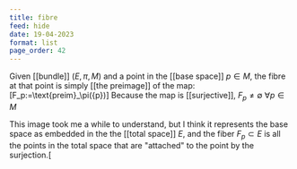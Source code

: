 ```yaml
---
title: fibre
feed: hide
date: 19-04-2023
format: list
page_order: 42
---
```



Given [[bundle]] $(E, \pi, M)$ and a point in the [[base space]] $p\in M$, the fibre at that point is simply [[the preimage]] of the map:\[F_p:=\text{preim}_\pi(\{p\})\]
Because the map is [[surjective]], $F_p \neq \emptyset\ \forall p\in M$ 

This image took me a while to understand, but I think it represents the base space as embedded in the the [[total space]] $E$, and the fiber $F_p\subset E$ is all the points in the total space that are "attached" to the point by the surjection.\[